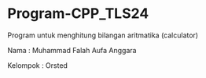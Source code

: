 # Program-CPP_TLS24
Program untuk menghitung bilangan aritmatika (calculator)

Nama : Muhammad Falah Aufa Anggara

Kelompok : Orsted
